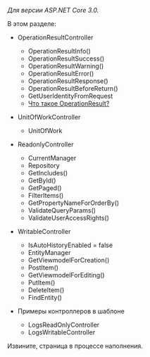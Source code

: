 _Для версии ASP.NET Core 3.0._

В этом разделе:

* OperationResultController
    * OperationResultInfo()
    * OperationResultSuccess()
    * OperationResultWarning()
    * OperationResultError()
    * OperationResultResponse()
    * OperationResultBeforeReturn()
    * GetUserIdentityFromRequest
    * [Что такое OperationResult?](https://github.com/Calabonga/Microservice-Template/wiki/%D0%A7%D1%82%D0%BE-%D1%82%D0%B0%D0%BA%D0%BE%D0%B5-OprationResult)
* UnitOfWorkController
    * UnitOfWork
* ReadonlyController
    * CurrentManager
    * Repository
    * GetIncludes()
    * GetById()
    * GetPaged()
    * FilterItems()
    * GetPropertyNameForOrderBy()
    * ValidateQueryParams()
    * ValidateUserAccessRights()
* WritableController
    * IsAutoHistoryEnabled = false
    * EntityManager
    * GetViewmodelForCreation()
    * PostItem()
    * GetViewmodelForEditing()
    * PutItem()
    * DeleteItem()
    * FindEntity()

* Примеры контроллеров в шаблоне
    * LogsReadOnlyController
    * LogsWritableController

Извините, страница в процессе наполнения.